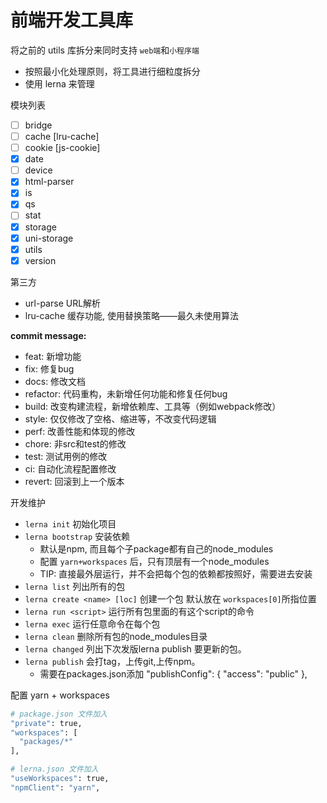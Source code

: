# 前端开发工具库

将之前的 utils 库拆分来同时支持 `web端`和`小程序端`

- 按照最小化处理原则，将工具进行细粒度拆分
- 使用 lerna 来管理

模块列表

- [ ] bridge
- [ ] cache   [lru-cache]
- [ ] cookie  [js-cookie]
- [x] date
- [ ] device
- [x] html-parser
- [x] is
- [x] qs
- [ ] stat
- [x] storage
- [x] uni-storage
- [x] utils
- [x] version

第三方

- url-parse URL解析
- lru-cache 缓存功能, 使用替换策略——最久未使用算法

**commit message:**

- feat: 新增功能
- fix: 修复bug
- docs: 修改文档
- refactor: 代码重构，未新增任何功能和修复任何bug
- build: 改变构建流程，新增依赖库、工具等（例如webpack修改）
- style: 仅仅修改了空格、缩进等，不改变代码逻辑
- perf: 改善性能和体现的修改
- chore: 非src和test的修改
- test: 测试用例的修改
- ci: 自动化流程配置修改
- revert: 回滚到上一个版本

开发维护

- `lerna init` 初始化项目
- `lerna bootstrap` 安装依赖
  - 默认是npm, 而且每个子package都有自己的node_modules
  - 配置 `yarn+workspaces` 后，只有顶层有一个node_modules
  - TIP: 直接最外层运行，并不会把每个包的依赖都按照好，需要进去安装
- `lerna list` 列出所有的包
- `lerna create <name> [loc]` 创建一个包 默认放在 `workspaces[0]`所指位置
- `lerna run <script>` 运行所有包里面的有这个script的命令
- `lerna exec` 运行任意命令在每个包
- `lerna clean` 删除所有包的node_modules目录
- `lerna changed` 列出下次发版lerna publish 要更新的包。
- `lerna publish` 会打tag，上传git,上传npm。
  - 需要在packages.json添加 "publishConfig": { "access": "public" },

配置 yarn + workspaces

```bash
# package.json 文件加入
"private": true,
"workspaces": [
  "packages/*"
],

# lerna.json 文件加入
"useWorkspaces": true,
"npmClient": "yarn",
```
